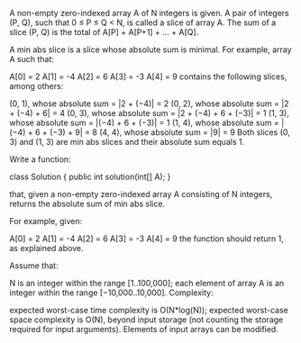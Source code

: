A non-empty zero-indexed array A of N integers is given. A pair of integers (P, Q), such that 0 ≤ P ≤ Q < N, is called a slice of array A. The sum of a slice (P, Q) is the total of A[P] + A[P+1] + ... + A[Q].

A min abs slice is a slice whose absolute sum is minimal.
For example, array A such that:

  A[0] = 2
  A[1] = -4
  A[2] = 6
  A[3] = -3
  A[4] = 9
contains the following slices, among others:

(0, 1), whose absolute sum = |2 + (−4)| = 2
(0, 2), whose absolute sum = |2 + (−4) + 6| = 4
(0, 3), whose absolute sum = |2 + (−4) + 6 + (−3)| = 1
(1, 3), whose absolute sum = |(−4) + 6 + (−3)| = 1
(1, 4), whose absolute sum = |(−4) + 6 + (−3) + 9| = 8
(4, 4), whose absolute sum = |9| = 9
Both slices (0, 3) and (1, 3) are min abs slices and their absolute sum equals 1.

Write a function:

class Solution { public int solution(int[] A); }

that, given a non-empty zero-indexed array A consisting of N integers, returns the absolute sum of min abs slice.

For example, given:

  A[0] = 2
  A[1] = -4
  A[2] = 6
  A[3] = -3
  A[4] = 9
the function should return 1, as explained above.

Assume that:

N is an integer within the range [1..100,000];
each element of array A is an integer within the range [−10,000..10,000].
Complexity:

expected worst-case time complexity is O(N*log(N));
expected worst-case space complexity is O(N), beyond input storage (not counting the storage required for input arguments).
Elements of input arrays can be modified.